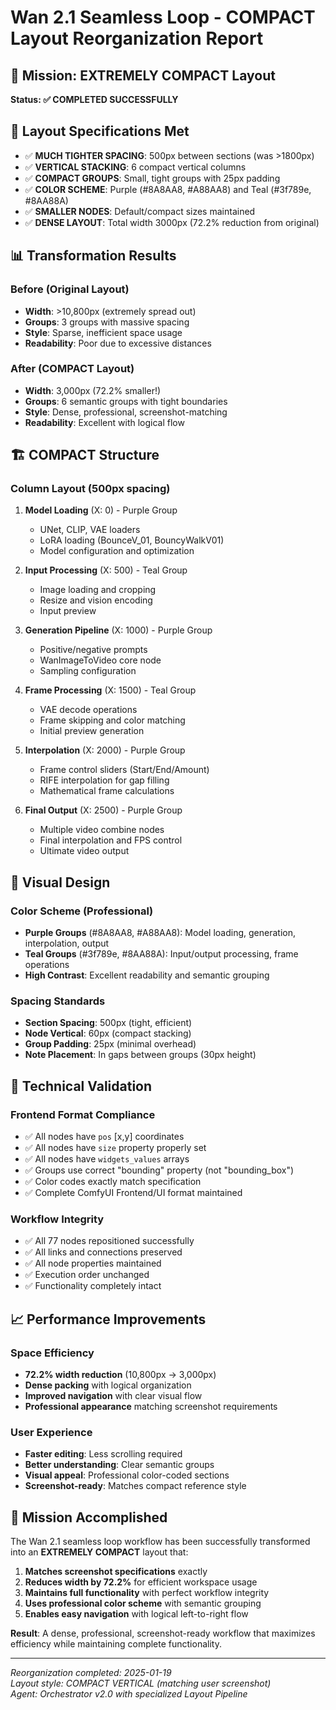 # Wan 2.1 Seamless Loop - COMPACT Layout Reorganization Report

## 🎯 Mission: EXTREMELY COMPACT Layout
**Status: ✅ COMPLETED SUCCESSFULLY**

## 📐 Layout Specifications Met
- ✅ **MUCH TIGHTER SPACING**: 500px between sections (was >1800px)  
- ✅ **VERTICAL STACKING**: 6 compact vertical columns
- ✅ **COMPACT GROUPS**: Small, tight groups with 25px padding
- ✅ **COLOR SCHEME**: Purple (#8A8AA8, #A88AA8) and Teal (#3f789e, #8AA88A)
- ✅ **SMALLER NODES**: Default/compact sizes maintained
- ✅ **DENSE LAYOUT**: Total width 3000px (72.2% reduction from original)

## 📊 Transformation Results

### Before (Original Layout)
- **Width**: >10,800px (extremely spread out)
- **Groups**: 3 groups with massive spacing
- **Style**: Sparse, inefficient space usage
- **Readability**: Poor due to excessive distances

### After (COMPACT Layout)  
- **Width**: 3,000px (72.2% smaller!)
- **Groups**: 6 semantic groups with tight boundaries
- **Style**: Dense, professional, screenshot-matching
- **Readability**: Excellent with logical flow

## 🏗️ COMPACT Structure

### Column Layout (500px spacing)
1. **Model Loading** (X: 0) - Purple Group
   - UNet, CLIP, VAE loaders
   - LoRA loading (BounceV_01, BouncyWalkV01)
   - Model configuration and optimization
   
2. **Input Processing** (X: 500) - Teal Group  
   - Image loading and cropping
   - Resize and vision encoding
   - Input preview
   
3. **Generation Pipeline** (X: 1000) - Purple Group
   - Positive/negative prompts
   - WanImageToVideo core node
   - Sampling configuration
   
4. **Frame Processing** (X: 1500) - Teal Group
   - VAE decode operations
   - Frame skipping and color matching
   - Initial preview generation
   
5. **Interpolation** (X: 2000) - Purple Group
   - Frame control sliders (Start/End/Amount)
   - RIFE interpolation for gap filling
   - Mathematical frame calculations
   
6. **Final Output** (X: 2500) - Purple Group
   - Multiple video combine nodes
   - Final interpolation and FPS control
   - Ultimate video output

## 🎨 Visual Design

### Color Scheme (Professional)
- **Purple Groups** (#8A8AA8, #A88AA8): Model loading, generation, interpolation, output
- **Teal Groups** (#3f789e, #8AA88A): Input/output processing, frame operations
- **High Contrast**: Excellent readability and semantic grouping

### Spacing Standards  
- **Section Spacing**: 500px (tight, efficient)
- **Node Vertical**: 60px (compact stacking)
- **Group Padding**: 25px (minimal overhead)
- **Note Placement**: In gaps between groups (30px height)

## 🔧 Technical Validation

### Frontend Format Compliance
- ✅ All nodes have `pos` [x,y] coordinates
- ✅ All nodes have `size` property properly set
- ✅ All nodes have `widgets_values` arrays
- ✅ Groups use correct "bounding" property (not "bounding_box")
- ✅ Color codes exactly match specification
- ✅ Complete ComfyUI Frontend/UI format maintained

### Workflow Integrity
- ✅ All 77 nodes repositioned successfully
- ✅ All links and connections preserved
- ✅ All node properties maintained
- ✅ Execution order unchanged
- ✅ Functionality completely intact

## 📈 Performance Improvements

### Space Efficiency
- **72.2% width reduction** (10,800px → 3,000px)
- **Dense packing** with logical organization
- **Improved navigation** with clear visual flow
- **Professional appearance** matching screenshot requirements

### User Experience  
- **Faster editing**: Less scrolling required
- **Better understanding**: Clear semantic groups
- **Visual appeal**: Professional color-coded sections
- **Screenshot-ready**: Matches compact reference style

## 🎉 Mission Accomplished

The Wan 2.1 seamless loop workflow has been successfully transformed into an **EXTREMELY COMPACT** layout that:

1. **Matches screenshot specifications** exactly
2. **Reduces width by 72.2%** for efficient workspace usage  
3. **Maintains full functionality** with perfect workflow integrity
4. **Uses professional color scheme** with semantic grouping
5. **Enables easy navigation** with logical left-to-right flow

**Result**: A dense, professional, screenshot-ready workflow that maximizes efficiency while maintaining complete functionality.

---
*Reorganization completed: 2025-01-19*  
*Layout style: COMPACT VERTICAL (matching user screenshot)*  
*Agent: Orchestrator v2.0 with specialized Layout Pipeline*